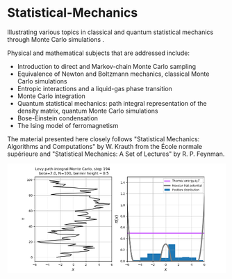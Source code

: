# Statistical-Mechanics
Illustrating various topics in classical and quantum statistical mechanics through Monte Carlo simulations .

Physical and mathematical subjects that are addressed include:
* Introduction to direct and Markov-chain Monte Carlo sampling
* Equivalence of Newton and Boltzmann mechanics, classical Monte Carlo simulations
* Entropic interactions and a liquid-gas phase transition
* Monte Carlo integration
* Quantum statistical mechanics: path integral representation of the density matrix, quantum Monte Carlo simulations
* Bose-Einstein condensation
* The Ising model of ferromagnetism

The material presented here closely follows "Statistical Mechanics: Algorithms and Computations" by W. Krauth from the École normale supérieure and "Statistical Mechanics: A Set of Lectures" by R. P. Feynman.

![Path integral Monte Carlo simulations](fig.png)
